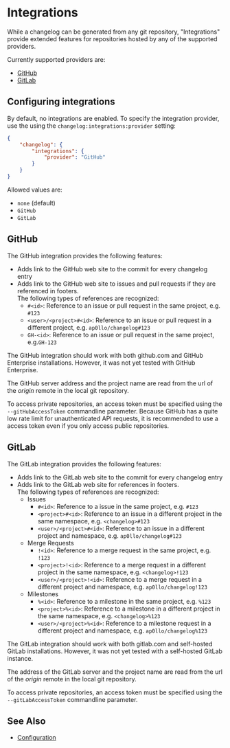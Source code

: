 # Integrations

While a changelog can be generated from any git repository, "Integrations"
provide extended features for repositories hosted by any of the supported
providers.

Currently supported providers are:

- [GitHub](#github)
- [GitLab](#gitlab)

## Configuring integrations

By default, no integrations are enabled. To specify the integration provider,
use the using the `changelog:integrations:provider` setting:

```json
{
    "changelog": {
        "integrations": {
            "provider": "GitHub"
        }
    }
}
```

Allowed values are:

- `none` (default)
- `GitHub` 
- `GitLab`

## GitHub

The GitHub integration provides the following features:

- Adds link to the GitHub web site to the commit for every changelog entry
- Adds link to the GitHub web site to issues and pull requests if they
  are referenced in footers.<br>
  The following types of references are recognized:
  - `#<id>`: Reference to an issue or pull request in the same project,
    e.g. `#123`
  - `<user>/<project>#<id>`: Reference to an issue or pull request in a
    different project, e.g. `ap0llo/changelog#123`
  - `GH-<id>`: Reference to an issue or pull request in the same project,
    e.g.`GH-123`
  
The GitHub integration should work with both github.com and GitHub Enterprise
installations. However, it was not yet tested with GitHub Enterprise.

The GitHub server address and the project name are read from the url of the
*origin* remote in the local git repository.

To access private repositories, an access token must be specified using the
`--gitHubAccessToken` commandline parameter. Because GitHub has a quite low
rate limit for unauthenticated API requests, it is recommended to use a access
token even if you only access public repositories.

## GitLab

The GitLab integration provides the following features:

- Adds link to the GitLab web site to the commit for every changelog entry
- Adds link to the GitLab web site for references in footers.<br>
  The following types of references are recognized:
  - Issues
    - `#<id>`: Reference to a issue in the same project, e.g. `#123`
    - `<project>#<id>`: Reference to an issue in a different project in
      the same namespace, e.g. `<changelog>#123`
    - `<user>/<project>#<id>`: Reference to an issue in a different project and
      namespace, e.g. `ap0llo/changelog#123`
  - Merge Requests
    - `!<id>`: Reference to a merge request in the same project, e.g. `!123`
    - `<project>!<id>`: Reference to a merge request in a different project in
      the same namespace, e.g. `<changelog>!123`
    - `<user>/<project>!<id>`: Reference to a merge request in a different 
      project and namespace, e.g. `ap0llo/changelog!123`
  - Milestones
    - `%<id>`: Reference to a milestone in the same project, e.g. `%123`
    - `<project>%<id>`: Reference to a milestone in a different project in
      the same namespace, e.g. `<changelog>%123`
    - `<user>/<project>%<id>`: Reference to a milestone request in a different
      project and namespace, e.g. `ap0llo/changelog%123`

The GitLab integration should work with both gitlab.com and self-hosted
GitLab installations. However, it was not yet tested with a self-hosted
GitLab instance.

The address of the GitLab server and the project name are read from the url
of the *origin* remote in the local git repository.

To access private repositories, an access token must be specified using the
`--gitLabAccessToken` commandline parameter.

## See Also

- [Configuration](./configuration.md)